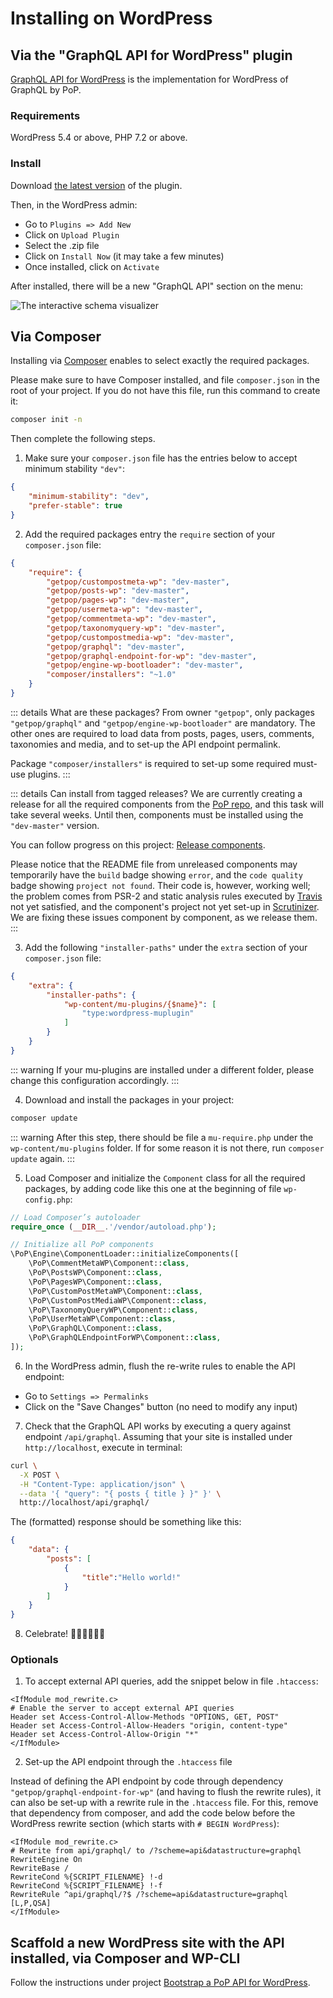 # Installing on WordPress

## Via the "GraphQL API for WordPress" plugin

[GraphQL API for WordPress](https://github.com/GraphQLAPI/graphql-api-for-wp) is the implementation for WordPress of GraphQL by PoP.

### Requirements

WordPress 5.4 or above, PHP 7.2 or above.

### Install

Download [the latest version](https://github.com/GraphQLAPI/graphql-api-for-wp/releases/download/v0.2.1/graphql-api.zip) of the plugin. 

Then, in the WordPress admin:

- Go to `Plugins => Add New`
- Click on `Upload Plugin`
- Select the .zip file
- Click on `Install Now` (it may take a few minutes)
- Once installed, click on `Activate`

After installed, there will be a new "GraphQL API" section on the menu:

![The interactive schema visualizer](/images/interactive-schema.png)

## Via Composer

Installing via [Composer](https://getcomposer.org) enables to select exactly the required packages.

Please make sure to have Composer installed, and file `composer.json` in the root of your project. If you do not have this file, run this command to create it:

```bash
composer init -n
```

Then complete the following steps.

1. Make sure your `composer.json` file has the entries below to accept minimum stability `"dev"`:

```json
{
    "minimum-stability": "dev",
    "prefer-stable": true
}
```

2. Add the required packages entry the `require` section of your `composer.json` file:

```json
{
    "require": {
        "getpop/custompostmeta-wp": "dev-master",
        "getpop/posts-wp": "dev-master",
        "getpop/pages-wp": "dev-master",
        "getpop/usermeta-wp": "dev-master",
        "getpop/commentmeta-wp": "dev-master",
        "getpop/taxonomyquery-wp": "dev-master",
        "getpop/custompostmedia-wp": "dev-master",
        "getpop/graphql": "dev-master",
        "getpop/graphql-endpoint-for-wp": "dev-master",
        "getpop/engine-wp-bootloader": "dev-master",
        "composer/installers": "~1.0"
    }
}
```

::: details What are these packages?
From owner `"getpop"`, only packages `"getpop/graphql"` and `"getpop/engine-wp-bootloader"` are mandatory. The other ones are required to load data from posts, pages, users, comments, taxonomies and media, and to set-up the API endpoint permalink.

Package `"composer/installers"` is required to set-up some required must-use plugins.
:::

::: details Can install from tagged releases?
We are currently creating a release for all the required components from the [PoP repo](https://github.com/getpop), and this task will take several weeks. Until then, components must be installed using the `"dev-master"` version.

You can follow progress on this project: [Release components](https://github.com/GraphQLByPoP/graphql-by-pop.com/projects/4).

Please notice that the README file from unreleased components may temporarily have the `build` badge showing `error`, and the `code quality` badge showing `project not found`. Their code is, however, working well; the problem comes from PSR-2 and static analysis rules executed by [Travis](https://travis-ci.com) not yet satisfied, and the component's project not yet set-up in [Scrutinizer](https://scrutinizer-ci.com). We are fixing these issues component by component, as we release them.
:::

3. Add the following `"installer-paths"` under the `extra` section of your `composer.json` file:

```json
{
    "extra": {
        "installer-paths": {
            "wp-content/mu-plugins/{$name}": [
                "type:wordpress-muplugin"
            ]
        }
    }
}
```

::: warning
If your mu-plugins are installed under a different folder, please change this configuration accordingly.
:::

4. Download and install the packages in your project:

```bash
composer update
```

::: warning
After this step, there should be file a `mu-require.php` under the `wp-content/mu-plugins` folder. If for some reason it is not there, run `composer update` again.
:::

5. Load Composer and initialize the `Component` class for all the required packages, by adding code like this one at the beginning of file `wp-config.php`:

```php
// Load Composer’s autoloader
require_once (__DIR__.'/vendor/autoload.php');

// Initialize all PoP components
\PoP\Engine\ComponentLoader::initializeComponents([
    \PoP\CommentMetaWP\Component::class,
    \PoP\PostsWP\Component::class,
    \PoP\PagesWP\Component::class,
    \PoP\CustomPostMetaWP\Component::class,
    \PoP\CustomPostMediaWP\Component::class,
    \PoP\TaxonomyQueryWP\Component::class,
    \PoP\UserMetaWP\Component::class,
    \PoP\GraphQL\Component::class,
    \PoP\GraphQLEndpointForWP\Component::class,
]);
```

6. In the WordPress admin, flush the re-write rules to enable the API endpoint:

- Go to `Settings => Permalinks`
- Click on the "Save Changes" button (no need to modify any input)

7. Check that the GraphQL API works by executing a query against endpoint `/api/graphql`. Assuming that your site is installed under `http://localhost`, execute in terminal:

```bash
curl \
  -X POST \
  -H "Content-Type: application/json" \
  --data '{ "query": "{ posts { title } }" }' \
  http://localhost/api/graphql/
```

The (formatted) response should be something like this:

```json
{
    "data": {
        "posts": [
            {
                "title":"Hello world!"
            }
        ]
    }
}
```

8. Celebrate! 🥳🕺🏻💃🏼🙌

### Optionals

1. To accept external API queries, add the snippet below in file `.htaccess`:

```apacheconf
<IfModule mod_rewrite.c>
# Enable the server to accept external API queries
Header set Access-Control-Allow-Methods "OPTIONS, GET, POST"
Header set Access-Control-Allow-Headers "origin, content-type"
Header set Access-Control-Allow-Origin "*"
</IfModule>
```

2. Set-up the API endpoint through the `.htaccess` file

Instead of defining the API endpoint by code through dependency `"getpop/graphql-endpoint-for-wp"` (and having to flush the rewrite rules), it can also be set-up with a rewrite rule in the `.htaccess` file. For this, remove that dependency from composer, and add the code below before the WordPress rewrite section (which starts with `# BEGIN WordPress`):

```apacheconf
<IfModule mod_rewrite.c>
# Rewrite from api/graphql/ to /?scheme=api&datastructure=graphql
RewriteEngine On
RewriteBase /
RewriteCond %{SCRIPT_FILENAME} !-d
RewriteCond %{SCRIPT_FILENAME} !-f
RewriteRule ^api/graphql/?$ /?scheme=api&datastructure=graphql [L,P,QSA]
</IfModule>
```

## Scaffold a new WordPress site with the API installed, via Composer and WP-CLI

Follow the instructions under project [Bootstrap a PoP API for WordPress](https://github.com/leoloso/PoP-API-WP#creating-a-new-wordpress-site-with-pop-installed).
